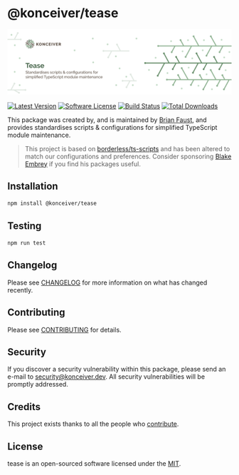 # @konceiver/tease

<p align="center"><img src="./banner.png" /></p>

[![Latest Version](https://badgen.net/npm/v/@konceiver/tease)](https://npmjs.com/package/@konceiver/tease)
[![Software License](https://badgen.net/npm/license/@konceiver/tease)](https://npmjs.com/package/@konceiver/tease)
[![Build Status](https://img.shields.io/github/workflow/status/konceiver/tease/run-tests?label=tests)](https://github.com/konceiver/tease/actions?query=workflow%3Arun-tests+branch%3Amaster)
[![Total Downloads](https://badgen.net/npm/dt/@konceiver/tease)](https://npmjs.com/package/@konceiver/tease)

This package was created by, and is maintained by [Brian Faust](https://github.com/faustbrian), and provides standardises scripts & configurations for simplified TypeScript module maintenance.

> This project is based on [borderless/ts-scripts](https://github.com/borderless/ts-scripts) and has been altered to match our configurations and preferences. Consider sponsoring [Blake Embrey](https://github.com/sponsors/blakeembrey) if you find his packages useful.

## Installation

```bash
npm install @konceiver/tease
```

## Testing

```bash
npm run test
```

## Changelog

Please see [CHANGELOG](CHANGELOG.md) for more information on what has changed recently.

## Contributing

Please see [CONTRIBUTING](CONTRIBUTING.md) for details.

## Security

If you discover a security vulnerability within this package, please send an e-mail to security@konceiver.dev. All security vulnerabilities will be promptly addressed.

## Credits

This project exists thanks to all the people who [contribute](../../contributors).

## License

tease is an open-sourced software licensed under the [MIT](LICENSE.md).
